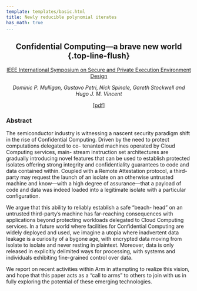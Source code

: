 ```yaml
---
template: templates/basic.html
title: Newly reducible polynomial iterates
has_math: true
...
```


<div style="text-align: center;">

## Confidential Computing&mdash;a brave new world {.top-line-flush}

[IEEE International Symposium on Secure and Private Execution Environment Design](https://www.seed-symposium.org/2021/index.html)
  

_Dominic P. Mulligan, Gustavo Petri, Nick Spinale, Gareth Stockwell and Hugo J. M. Vincent_

[[pdf]](./mulligan-seed2021.pdf)

</div>

### Abstract

The semiconductor industry is witnessing a nascent
security paradigm shift in the rise of Confidential Computing.
Driven by the need to protect computations delegated to co-
tenanted machines operated by Cloud Computing services, main-
stream instruction set architectures are gradually introducing
novel features that can be used to establish protected isolates
offering strong integrity and confidentiality guarantees to code
and data contained within. Coupled with a Remote Attestation
protocol, a third-party may request the launch of an isolate on
an otherwise untrusted machine and know—with a high degree
of assurance—that a payload of code and data was indeed loaded
into a legitimate isolate with a particular configuration.

We argue that this ability to reliably establish a safe “beach-
head” on an untrusted third-party’s machine has far-reaching
consequences with applications beyond protecting workloads
delegated to Cloud Computing services. In a future world where
facilities for Confidential Computing are widely deployed and
used, we imagine a utopia where inadvertent data leakage is
a curiosity of a bygone age, with encrypted data moving from
isolate to isolate and never resting in plaintext. Moreover, data
is only released in explicitly delimited ways for processing, with
systems and individuals exhibiting fine-grained control over data.

We report on recent activities within Arm in attempting to
realize this vision, and hope that this paper acts as a “call to
arms” to others to join with us in fully exploring the potential
of these emerging technologies.
